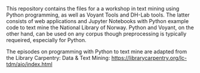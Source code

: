 This repository contains the files for a a workshop in text mining using Python programming, as well as Voyant Tools and DH-Lab tools. The latter consists of web applications and Jupyter Notebooks with Python example code to text mine the National Library of Norway. Python and Voyant, on the other hand, can be used on any corpus though preprocessing is typically requeired, especially for Python.

The episodes on programming with Python to text mine are adapted from the Library Carpentry: Data & Text Mining: https://librarycarpentry.org/lc-tdm/aio/index.html
